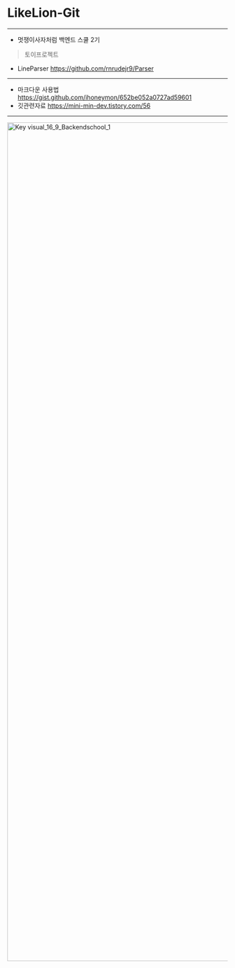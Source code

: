# LikeLion-Git
---
* 멋쟁이사자처럼 백엔드 스쿨 2기

> 토이프로젝트
* LineParser https://github.com/rnrudejr9/Parser
 
---
* 마크다운 사용법
https://gist.github.com/ihoneymon/652be052a0727ad59601
* 깃관련자료
https://mini-min-dev.tistory.com/56
---

<img width="1920" alt="Key visual_16_9_Backendschool_1" src="https://user-images.githubusercontent.com/49141751/193744310-a5dc76db-d17f-4308-b3e9-c9398ab0e6d4.png">

